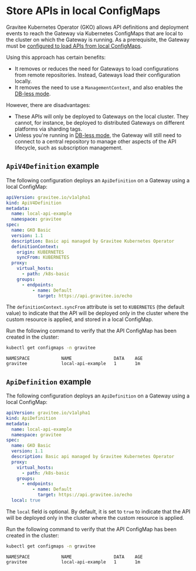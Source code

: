 # Store APIs in local ConfigMaps

Gravitee Kubernetes Operator (GKO) allows API definitions and deployment events to reach the Gateway via Kubernetes ConfigMaps that are local to the cluster on which the Gateway is running. As a prerequisite, the Gateway must be [configured to load APIs from local ConfigMaps](configure-the-gateway-to-load-apis-from-local-configmaps.md).

Using this approach has certain benefits:

* It removes or reduces the need for Gateways to load configurations from remote repositories. Instead, Gateways load their configuration locally.
* It removes the need to use a `ManagementContext`, and also enables the [DB-less mode](../../guides/db-less-mode.md).

However, there are disadvantages:

* These APIs will only be deployed to Gateways on the local cluster. They cannot, for instance, be deployed to distributed Gateways on different platforms via sharding tags.
* Unless you're running in [DB-less mode](../../guides/db-less-mode.md), the Gateway will still need to connect to a central repository to manage other aspects of the API lifecycle, such as subscription management.

## `ApiV4Definition` example

The following configuration deploys an `ApiDefinition` on a Gateway using a local ConfigMap:

```yaml
apiVersion: gravitee.io/v1alpha1
kind: ApiV4Definition
metadata:
  name: local-api-example
  namespace: gravitee
spec:
  name: GKO Basic
  version: 1.1
  description: Basic api managed by Gravitee Kubernetes Operator
  definitionContext:
    origin: KUBERNETES
    syncFrom: KUBERNETES
  proxy:
    virtual_hosts:
      - path: /k8s-basic
    groups:
      - endpoints:
          - name: Default
            target: https://api.gravitee.io/echo
```

The `definitionContext.syncFrom` attribute is set to `KUBERNETES` (the default value) to indicate that the API will be deployed only in the cluster where the custom resource is applied, and stored in a local ConfigMap.

Run the following command to verify that the API ConfigMap has been created in the cluster:

```sh
kubectl get configmaps -n gravitee
```

```
NAMESPACE            NAME                DATA    AGE
gravitee             local-api-example   1       1m
```

## `ApiDefinition` example

The following configuration deploys an `ApiDefinition` on a Gateway using a local ConfigMap:

```yaml
apiVersion: gravitee.io/v1alpha1
kind: ApiDefinition
metadata:
  name: local-api-example
  namespace: gravitee
spec:
  name: GKO Basic
  version: 1.1
  description: Basic api managed by Gravitee Kubernetes Operator
  proxy:
    virtual_hosts:
      - path: /k8s-basic
    groups:
      - endpoints:
          - name: Default
            target: https://api.gravitee.io/echo
  local: true
```

The `local` field is optional. By default, it is set to `true` to indicate that the API will be deployed only in the cluster where the custom resource is applied.

Run the following command to verify that the API ConfigMap has been created in the cluster:

```sh
kubectl get configmaps -n gravitee
```

```
NAMESPACE            NAME                DATA    AGE
gravitee             local-api-example   1       1m
```
